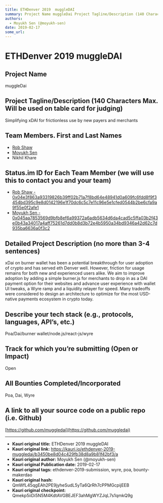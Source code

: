 ```yaml
---
title: ETHDenver 2019  muggleDAI
summary: Project Name muggleDai Project Tagline/Description (140 Characters Max. Will be used on table card for judging) Simplifying xDAI for frictionless use by new payers and merchants Team Members. First and Last Names Rob Shaw Moyukh Sen Nikhil Khare Status.im ID for Each Team Member (we will use this to contact you and your team) Rob Shaw - 0x04e3f863a93319826b39ff02b71a7f8bd64e48941d0a609fc6fdd8f9f3454bd395c9e8d0142196e1f70dc6c5c7e11c96e5e1cfed0544b2be6cfa9a9f55e0f2afe1 Moyukh Sen - 0x045aa7853569d
authors:
  - Moyukh Sen (@moyukh-sen)
date: 2019-02-17
some_url: 
---
```


# ETHDenver 2019  muggleDAI



## Project Name
muggleDai

## Project Tagline/Description (140 Characters Max. Will be used on table card for judging)
Simplifying xDAI for frictionless use by new payers and merchants

## Team Members. First and Last Names
- [Rob Shaw](https://get.status.im/user/0x04e3f863a93319826b39ff02b71a7f8bd64e48941d0a609fc6fdd8f9f3454bd395c9e8d0142196e1f70dc6c5c7e11c96e5e1cfed0544b2be6cfa9a9f55e0f2afe1)
- [Moyukh Sen](https://get.status.im/user/0x045aa7853569d9bfb8ef6a99372a6adb5634d6da4cad5c5ffa03b2f43e0b43a34017a4aff75261d7dd0b8d3b72e4b5950a34bd9346a42d62c7d935ba6636a0f3c2)
- Nikhil Khare

## Status.im ID for Each Team Member (we will use this to contact you and your team)

- [Rob Shaw - 0x04e3f863a93319826b39ff02b71a7f8bd64e48941d0a609fc6fdd8f9f3454bd395c9e8d0142196e1f70dc6c5c7e11c96e5e1cfed0544b2be6cfa9a9f55e0f2afe1](https://get.status.im/user/0x04e3f863a93319826b39ff02b71a7f8bd64e48941d0a609fc6fdd8f9f3454bd395c9e8d0142196e1f70dc6c5c7e11c96e5e1cfed0544b2be6cfa9a9f55e0f2afe1)
- [Moyukh Sen - 0x045aa7853569d9bfb8ef6a99372a6adb5634d6da4cad5c5ffa03b2f43e0b43a34017a4aff75261d7dd0b8d3b72e4b5950a34bd9346a42d62c7d935ba6636a0f3c2](https://get.status.im/user/0x045aa7853569d9bfb8ef6a99372a6adb5634d6da4cad5c5ffa03b2f43e0b43a34017a4aff75261d7dd0b8d3b72e4b5950a34bd9346a42d62c7d935ba6636a0f3c2)

## Detailed Project Description (no more than 3-4 sentences)
xDai on burner wallet has been a potential breakthrough for user adoption of crypto and has served eth Denver well.  However, friction for usage remains for both new and experienced users alike.  We aim to improve adoption by adding a simple burner.js for merchants to drop in as a DAI payment option for their websites and advance user experience with wallet UI tweaks, a Wyre ramp and a liquidity relayer for speed.  Many tradeoffs were considered to design an architecture to optimize for the most USD-native payments ecosystem in crypto today.

## Describe your tech stack (e.g., protocols, languages, API’s, etc.)
Poa/Dai/burner wallet/node.js/react-js/wyre

## Track for which you’re submitting (Open or Impact)
Open

## All Bounties Completed/Incorporated
Poa, Dai, Wyre

## A link to all your source code on a public repo (i.e. Github)

[https://github.com/muggledai](https://github.com/muggledai)





---

- **Kauri original title:** ETHDenver 2019  muggleDAI
- **Kauri original link:** https://kauri.io/ethdenver-2019-muggledai/b3450be8d04c429fb38d8a9b81f42bf3/a
- **Kauri original author:** Moyukh Sen (@moyukh-sen)
- **Kauri original Publication date:** 2019-02-17
- **Kauri original tags:** ethdenver-2019-submission, wyre, poa, bounty-makerdao
- **Kauri original hash:** QmWfL45qgEAh2PE9jyheSudL5yTa6QrRh7cPPMGcpijEEB
- **Kauri original checkpoint:** Qmekp5iiDi5N5M4KdtAVGBEJEF3ahMgWYZJqL7s1qmkQ9g



